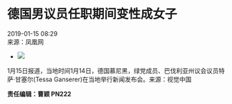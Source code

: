 # 德国男议员任职期间变性成女子

2019-01-15 08:29  
来源：凤凰网

- ![](https://p2.ifengimg.com/2019_03/9332eadc-409c-46e9-84a4-235c38191daf_96A665D474CD5882C0235A3B47F288598BC82675_w1024_h691.jpg)

1月15日报道，当地时间1月14日，德国慕尼黑，绿党成员、巴伐利亚州议会议员特萨·甘塞尔(Tessa Ganserer)在当地举行新闻发布会。来源：视觉中国

**责任编辑：曹颖 PN222**
<!-- tcd_original_link https://news.ifeng.com/c/7jTdUziHM4O -->
